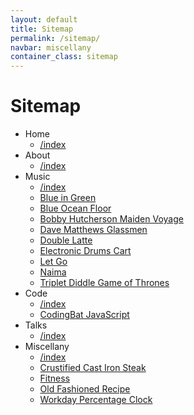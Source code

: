 ```yaml
---
layout: default
title: Sitemap
permalink: /sitemap/
navbar: miscellany
container_class: sitemap
---
```

# Sitemap

* Home
    * [/index](../)
* About
    * [/index](../about/)
* Music
    * [/index](../music/)
    * [Blue in Green](../blue-in-green/)
    * [Blue Ocean Floor](../blue-ocean-floor/)
    * [Bobby Hutcherson Maiden Voyage](../bobby-hutcherson-maiden-voyage/)
    * [Dave Matthews Glassmen](../dave-matthews-glassmen/)
    * [Double Latte](../double-latte/)
    * [Electronic Drums Cart](../electronic-drums-cart/)
    * [Let Go](../let-go/)
    * [Naima](../naima/)
    * [Triplet Diddle Game of Thrones](../triplet-diddle-game-of-thrones/)
* Code
    * [/index](../code/)
    * [CodingBat JavaScript](../codingbat-js/)
* Talks
    * [/index](../talks/)
* Miscellany
    * [/index](../miscellany/)
    * [Crustified Cast Iron Steak](../crustified-cast-iron-steak/)
    * [Fitness](../fitness/)
    * [Old Fashioned Recipe](../old-fashioned-recipe/)
    * [Workday Percentage Clock](../workday-percentage-clock/)
